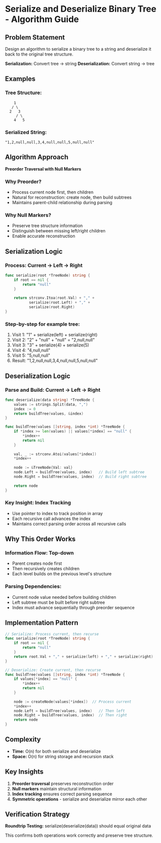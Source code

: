 # Serialize and Deserialize Binary Tree - Algorithm Guide

## Problem Statement
Design an algorithm to serialize a binary tree to a string and deserialize it back to the original tree structure.

**Serialization:** Convert tree → string
**Deserialization:** Convert string → tree

## Examples

### Tree Structure:
```
    1
   / \
  2   3
     / \
    4   5
```

### Serialized String:
```
"1,2,null,null,3,4,null,null,5,null,null"
```

## Algorithm Approach
**Preorder Traversal with Null Markers**

### Why Preorder?
- Process current node first, then children
- Natural for reconstruction: create node, then build subtrees
- Maintains parent-child relationship during parsing

### Why Null Markers?
- Preserve tree structure information
- Distinguish between missing left/right children
- Enable accurate reconstruction

## Serialization Logic

### Process: Current → Left → Right
```go
func serialize(root *TreeNode) string {
    if root == nil {
        return "null"
    }
    
    return strconv.Itoa(root.Val) + "," + 
           serialize(root.Left) + "," + 
           serialize(root.Right)
}
```

### Step-by-step for example tree:
1. Visit 1: "1" + serialize(left) + serialize(right)
2. Visit 2: "2" + "null" + "null" = "2,null,null"
3. Visit 3: "3" + serialize(4) + serialize(5)
4. Visit 4: "4,null,null"
5. Visit 5: "5,null,null"
6. Result: "1,2,null,null,3,4,null,null,5,null,null"

## Deserialization Logic

### Parse and Build: Current → Left → Right
```go
func deserialize(data string) *TreeNode {
    values := strings.Split(data, ",")
    index := 0
    return buildTree(values, &index)
}

func buildTree(values []string, index *int) *TreeNode {
    if *index >= len(values) || values[*index] == "null" {
        *index++
        return nil
    }
    
    val, _ := strconv.Atoi(values[*index])
    *index++
    
    node := &TreeNode{Val: val}
    node.Left = buildTree(values, index)   // Build left subtree
    node.Right = buildTree(values, index)  // Build right subtree
    
    return node
}
```

### Key Insight: Index Tracking
- Use pointer to index to track position in array
- Each recursive call advances the index
- Maintains correct parsing order across all recursive calls

## Why This Order Works

### Information Flow: Top-down
- Parent creates node first
- Then recursively creates children
- Each level builds on the previous level's structure

### Parsing Dependencies:
- Current node value needed before building children
- Left subtree must be built before right subtree
- Index must advance sequentially through preorder sequence

## Implementation Pattern

```go
// Serialize: Process current, then recurse
func serialize(root *TreeNode) string {
    if root == nil {
        return "null"
    }
    return root.Val + "," + serialize(left) + "," + serialize(right)
}

// Deserialize: Create current, then recurse
func buildTree(values []string, index *int) *TreeNode {
    if values[*index] == "null" {
        *index++
        return nil
    }
    
    node := createNode(values[*index])  // Process current
    *index++
    node.Left = buildTree(values, index)   // Then left
    node.Right = buildTree(values, index)  // Then right
    return node
}
```

## Complexity
- **Time:** O(n) for both serialize and deserialize
- **Space:** O(n) for string storage and recursion stack

## Key Insights
1. **Preorder traversal** preserves reconstruction order
2. **Null markers** maintain structural information
3. **Index tracking** ensures correct parsing sequence
4. **Symmetric operations** - serialize and deserialize mirror each other

## Verification Strategy
**Roundtrip Testing:** serialize(deserialize(data)) should equal original data

This confirms both operations work correctly and preserve tree structure.